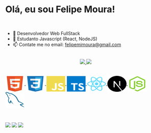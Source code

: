 <h1>Olá, eu sou Felipe Moura!</h1><br/>

- 🔭 Desenvolvedor Web FullStack 
- 🌱 Estudanto Javascript (React, NodeJS) 
- 📫 Contate me no email: felipemimoura@gmail.com
<br>

<div align="center">
  <a href="https://github.com/GuilhermeAAmaral">
  <img height="180em" src="https://github-readme-stats.vercel.app/api?username=felipemimoura&show_icons=true&theme=dark&include_all_commits=true&count_private=true"/>
  <img height="180em" src="https://github-readme-stats.vercel.app/api/top-langs/?username=felipemimoura&layout=compact&langs_count=7&theme=dark"/>
</div>
<br>

<div style="display: inline_block"><br>
  <img align="center" alt="HTML" height="50" width="60" src="https://raw.githubusercontent.com/devicons/devicon/master/icons/html5/html5-original.svg">
  <img align="center" alt="CSS" height="50" width="60" src="https://raw.githubusercontent.com/devicons/devicon/master/icons/css3/css3-original.svg">
  <img align="center" alt="Js" height="50" width="60" src="https://raw.githubusercontent.com/devicons/devicon/master/icons/javascript/javascript-plain.svg">
  <img align="center" alt="Ts" height="50" width="60" src="https://raw.githubusercontent.com/devicons/devicon/master/icons/typescript/typescript-plain.svg">
  <img align="center" alt="React" height="50" width="60" src="https://raw.githubusercontent.com/devicons/devicon/master/icons/react/react-original.svg">
  <img align="center" alt="Next" height="50" width="60" src="https://raw.githubusercontent.com/devicons/devicon/master/icons/nextjs/nextjs-original.svg">
  <img align="center" alt="Node" height="50" width="60" src="https://raw.githubusercontent.com/devicons/devicon/master/icons/nodejs/nodejs-original.svg">
  <img align="center" alt="MySql" height="50" width="60" src="https://raw.githubusercontent.com/devicons/devicon/master/icons/mysql/mysql-original.svg">
</div>
  
 ##
<br>
<div>
  <a href="https://api.whatsapp.com/send/?phone=5511940398880&text&app_absent=0" target="_blank"><img src="https://img.shields.io/badge/WhatsApp-25D366?style=for-the-badge&logo=whatsapp&logoColor=white" target="_blank"></a>
  <a href = "mailto:felipemimoura@gmail.com"><img src="https://img.shields.io/badge/-Gmail-%23333?style=for-the-badge&logo=gmail&logoColor=white" target="_blank"></a>
  <a href="https://www.linkedin.com/in/felipemmoura/" target="_blank"><img src="https://img.shields.io/badge/-LinkedIn-%230077B5?style=for-the-badge&logo=linkedin&logoColor=white" target="_blank"></a><br>
  
</div>